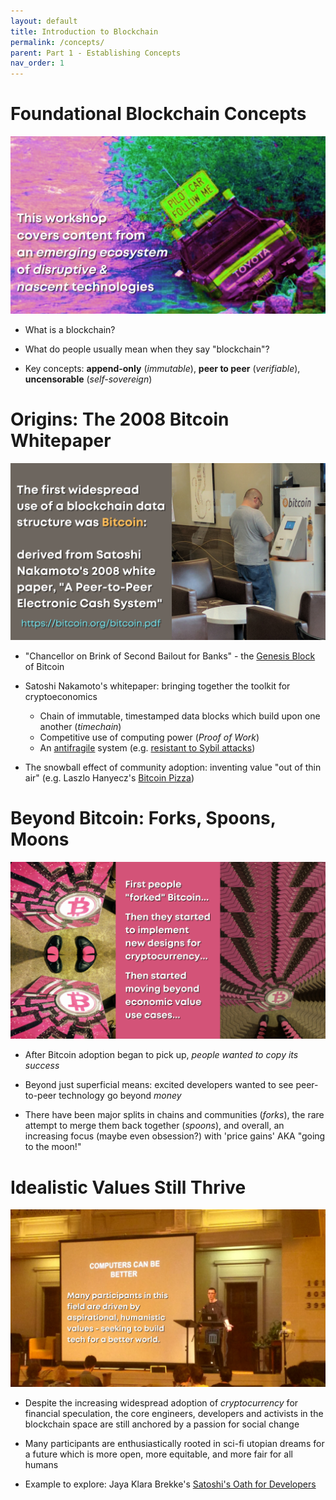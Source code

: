```yaml
---
layout: default
title: Introduction to Blockchain
permalink: /concepts/
parent: Part 1 - Establishing Concepts
nav_order: 1
---
```


# Foundational Blockchain Concepts

![Intro 1](figures/intro-1.png)
<br>

* What is a blockchain?

* What do people usually mean when they say "blockchain"?

* Key concepts: **append-only** (*immutable*), **peer to peer** (*verifiable*), **uncensorable** (*self-sovereign*)

# Origins: The 2008 Bitcoin Whitepaper

![Intro 2](figures/intro-2.png)
<br>

* "Chancellor on Brink of Second Bailout for Banks" - the [Genesis Block](https://en.bitcoin.it/wiki/Genesis_block) of Bitcoin

* Satoshi Nakamoto's whitepaper: bringing together the toolkit for cryptoeconomics

    * Chain of immutable, timestamped data blocks which build upon one another (*timechain*)
    * Competitive use of computing power (*Proof of Work*)
    * An [antifragile](https://en.wikipedia.org/wiki/Antifragile#Introduction) system (e.g. [resistant to Sybil attacks](https://en.wikipedia.org/wiki/Sybil_attack))

* The snowball effect of community adoption: inventing value "out of thin air" (e.g. Laszlo Hanyecz's [Bitcoin Pizza](https://www.coindesk.com/bitcoin-pizza-10-years-laszlo-hanyecz))

# Beyond Bitcoin: Forks, Spoons, Moons

![Intro 3](figures/intro-3.png)
<br>

* After Bitcoin adoption began to pick up, *people wanted to copy its success*

* Beyond just superficial means: excited developers wanted to see peer-to-peer technology go beyond *money*

* There have been major splits in chains and communities (*forks*), the rare attempt to merge them back together (*spoons*), and overall, an increasing focus (maybe even obsession?) with 'price gains' AKA "going to the moon!"

# Idealistic Values Still Thrive

![Intro 4](figures/intro-4.png)
<br>

* Despite the increasing widespread adoption of *cryptocurrency* for financial speculation, the core engineers, developers and activists in the blockchain space are still anchored by a passion for social change

* Many participants are enthusiastically rooted in sci-fi utopian dreams for a future which is more open, more equitable, and more fair for all humans

* Example to explore: Jaya Klara Brekke's [Satoshi's Oath for Developers](https://blog.b9lab.com/proposing-the-satoshi-oath-for-developers-69003cffb022)